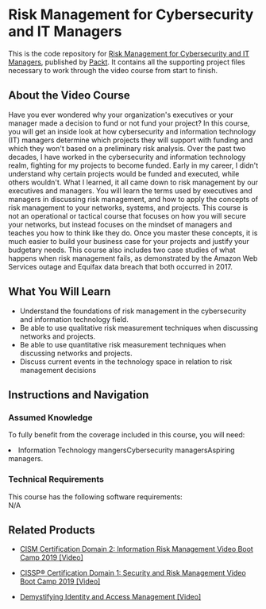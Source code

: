 


# Risk Management for Cybersecurity and IT Managers		
This is the code repository for [Risk Management for Cybersecurity and IT Managers](https://www.packtpub.com/networking-and-servers/risk-management-cybersecurity-and-it-managers), published by [Packt](https://www.packtpub.com/?utm_source=github). It contains all the supporting project files necessary to work through the video course from start to finish.
## About the Video Course
Have you ever wondered why your organization's executives or your manager made a decision to fund or not fund your project? In this course, you will get an inside look at how cybersecurity and information technology (IT) managers determine which projects they will support with funding and which they won't based on a preliminary risk analysis. Over the past two decades, I have worked in the cybersecurity and information technology realm, fighting for my projects to become funded. Early in my career, I didn't understand why certain projects would be funded and executed, while others wouldn't. What I learned, it all came down to risk management by our executives and managers. You will learn the terms used by executives and managers in discussing risk management, and how to apply the concepts of risk management to your networks, systems, and projects. This course is not an operational or tactical course that focuses on how you will secure your networks, but instead focuses on the mindset of managers and teaches you how to think like they do. Once you master these concepts, it is much easier to build your business case for your projects and justify your budgetary needs. This course also includes two case studies of what happens when risk management fails, as demonstrated by the Amazon Web Services outage and Equifax data breach that both occurred in 2017.

<H2>What You Will Learn</H2>
<DIV class=book-info-will-learn-text>
<UL>
<LI> Understand the foundations of risk management in the cybersecurity and information technology field. </LI>
<LI>Be able to use qualitative risk measurement techniques when discussing networks and projects. </LI>
<LI>Be able to use quantitative risk measurement techniques when discussing networks and projects. </LI>
<LI>Discuss current events in the technology space in relation to risk management decisions</LI>
</UL></DIV>

## Instructions and Navigation
### Assumed Knowledge
To fully benefit from the coverage included in this course, you will need:<br/>
<DIV class=book-info-will-learn-text>
<LI> Information Technology mangersCybersecurity managersAspiring managers.</LI> 
<DIV>

### Technical Requirements
This course has the following software requirements:<br/>
N/A

## Related Products
* [CISM Certification Domain 2: Information Risk Management Video Boot Camp 2019 [Video]](https://www.packtpub.com/application-development/cism-certification-domain-2-information-risk-management-video-boot-camp-2019)

* [CISSP®️ Certification Domain 1: Security and Risk Management Video Boot Camp 2019 [Video]](https://www.packtpub.com/application-development/cissp-certification-domain-1-security-and-risk-management-video-boot-camp)

* [Demystifying Identity and Access Management [Video]](https://www.packtpub.com/virtualization-and-cloud/demystifying-identity-access-management-video)
